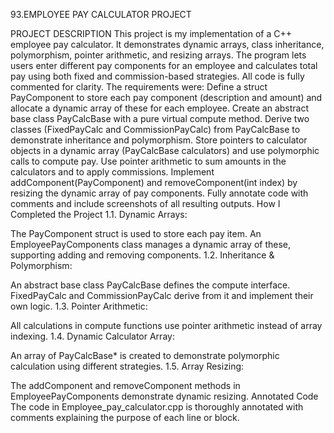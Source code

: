 93.EMPLOYEE PAY CALCULATOR PROJECT

PROJECT DESCRIPTION This project is my implementation of a C++ employee pay calculator. It demonstrates dynamic arrays, class inheritance, polymorphism, pointer arithmetic, and resizing arrays. The program lets users enter different pay components for an employee and calculates total pay using both fixed and commission-based strategies. All code is fully commented for clarity. The requirements were:
Define a struct PayComponent to store each pay component (description and amount) and allocate a dynamic array of these for each employee.
Create an abstract base class PayCalcBase with a pure virtual compute method.
Derive two classes (FixedPayCalc and CommissionPayCalc) from PayCalcBase to demonstrate inheritance and polymorphism.
Store pointers to calculator objects in a dynamic array (PayCalcBase calculators) and use polymorphic calls to compute pay.
Use pointer arithmetic to sum amounts in the calculators and to apply commissions.
Implement addComponent(PayComponent) and removeComponent(int index) by resizing the dynamic array of pay components.
Fully annotate code with comments and include screenshots of all resulting outputs.
How I Completed the Project 1.1. Dynamic Arrays:

The PayComponent struct is used to store each pay item.
An EmployeePayComponents class manages a dynamic array of these, supporting adding and removing components.
1.2. Inheritance & Polymorphism:

An abstract base class PayCalcBase defines the compute interface.
FixedPayCalc and CommissionPayCalc derive from it and implement their own logic.
1.3. Pointer Arithmetic:

All calculations in compute functions use pointer arithmetic instead of array indexing.
1.4. Dynamic Calculator Array:

An array of PayCalcBase* is created to demonstrate polymorphic calculation using different strategies.
1.5. Array Resizing:

The addComponent and removeComponent methods in EmployeePayComponents demonstrate dynamic resizing.
Annotated Code
The code in Employee_pay_calculator.cpp is thoroughly annotated with comments explaining the purpose of each line or block.
